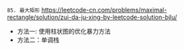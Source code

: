 
`85. 最大矩形` https://leetcode-cn.com/problems/maximal-rectangle/solution/zui-da-ju-xing-by-leetcode-solution-bjlu/
- 方法一: 使用柱状图的优化暴力方法
- 方法二：单调栈
